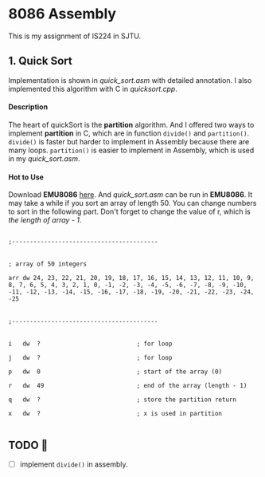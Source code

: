 # 8086 Assembly 
This is my assignment of IS224 in SJTU.

## 1. Quick Sort
Implementation is shown in *quick_sort.asm* with detailed annotation.
I also implemented this algorithm with C in *quicksort.cpp*.

#### Description
The heart of quickSort is the **partition** algorithm. And I offered two ways to implement **partition** in C, which are in function <code>divide()</code> and <code>partition()</code>. <code>divide()</code> is faster but harder to implement in Assembly because there are many loops. <code>partition()</code> is easier to implement in Assembly, which is used in my *quick_sort.asm*.

#### Hot to Use
Download **EMU8086** [here](https://emu8086-microprocessor-emulator.en.softonic.com/). And *quick_sort.asm* can be run in **EMU8086**. It may take a while if you sort an array of length 50. You can change numbers to sort in the following part. Don't forget to change the value of r, which is *the length of array - 1*.

<code>
;-----------------------------------------
</code><br>
<code>
; array of 50 integers<br>
arr dw 24, 23, 22, 21, 20, 19, 18, 17, 16, 15, 14, 13, 12, 11, 10, 9, 8, 7, 6, 5, 4, 3, 2, 1, 0, -1, -2, -3, -4, -5, -6, -7, -8, -9, -10, -11, -12, -13, -14, -15, -16, -17, -18, -19, -20, -21, -22, -23, -24, -25
</code><br>
<code>
;-----------------------------------------
</code><br>
<code>
i   dw  ?                           ; for loop<br>
j   dw  ?                           ; for loop<br>
p   dw  0                           ; start of the array (0)<br>
r   dw  49                          ; end of the array (length - 1)<br>
q   dw  ?                           ; store the partition return<br>
x   dw  ?                           ; x is used in partition<br>
</code>



## TODO :triangular_flag_on_post:
* [ ] implement <code>divide()</code> in assembly.





